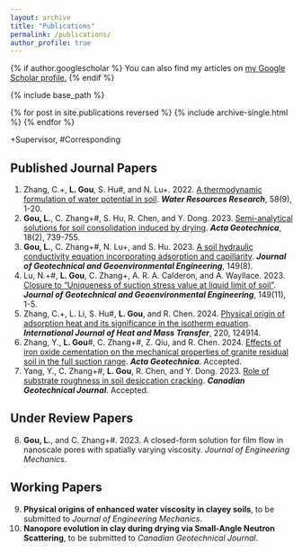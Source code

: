 ```yaml
---
layout: archive
title: "Publications"
permalink: /publications/
author_profile: true
---
```


{% if author.googlescholar %}
  You can also find my articles on <u><a href="{{author.googlescholar}}">my Google Scholar profile</a>.</u>
{% endif %}

{% include base_path %}

{% for post in site.publications reversed %}
  {% include archive-single.html %}
{% endfor %}

+Supervisor, #Corresponding

## Published Journal Papers
1. Zhang, C.+, **L. Gou**, S. Hu#, and N. Lu+. 2022. [A thermodynamic formulation of water potential in soil](https://doi.org/10.1029/2022WR032369). ***Water Resources Research***, 58(9), 1-20.
2. **Gou, L.**, C. Zhang+#, S. Hu, R. Chen, and Y. Dong. 2023. [Semi-analytical solutions for soil consolidation induced by drying](https://doi.org/10.1007/s11440-022-01623-4). ***Acta Geotechnica***, 18(2), 739-755.
3. **Gou, L.**, C. Zhang+#, N. Lu+, and S. Hu. 2023. [A soil hydraulic conductivity equation incorporating adsorption and
capillarity](https://doi.org/10.1061/JGGEFK.GTENG-11388). ***Journal of Geotechnical and Geoenvironmental Engineering***, 149(8).
4. Lu, N.+#, **L. Gou**, C. Zhang+, A. R. A. Calderon, and A. Wayllace. 2023. [Closure to “Uniqueness of suction stress value at liquid limit of soil”](https://doi.org/10.1061/JGGEFK.GTENG-11798). ***Journal of Geotechnical and Geoenvironmental Engineering***, 149(11), 1-5.
5. Zhang, C.+, L. Li,  S. Hu#, **L. Gou**, and R. Chen. 2024. [Physical origin of adsorption heat and its significance in the isotherm equation](https://www.sciencedirect.com/science/article/pii/S0017931023010591). ***International Journal of Heat and Mass Transfer***, 220, 124914.
6. Zhang, Y., **L. Gou**#, C. Zhang+#, Z. Qiu, and R. Chen. 2024. [Effects of iron oxide cementation on the mechanical
properties of granite residual soil in the full suction range](https://link.springer.com/article/10.1007/s11440-023-02215-6). ***Acta Geotechnica***. Accepted.
7. Yang, Y., C. Zhang+#, **L. Gou**, R. Chen, and Y. Dong. 2023. [Role of substrate roughness in soil desiccation cracking](https://cdnsciencepub.com/doi/abs/10.1139/cgj-2023-0638). ***Canadian Geotechnical Journal***. Accepted.

## Under Review Papers
8. **Gou, L.**, and C. Zhang+#. 2023. A closed-form solution for film flow in nanoscale pores with spatially varying
viscosity. *Journal of Engineering Mechanics*.

## Working Papers
9. **Physical origins of enhanced water viscosity in clayey soils**, to be submitted to *Journal of Engineering Mechanics*.
10. **Nanopore evolution in clay during drying via Small-Angle Neutron Scattering**, to be submitted to *Canadian Geotechnical Journal*.
